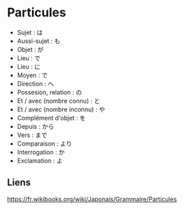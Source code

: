 # Particules

- Sujet : は
- Aussi-sujet : も
- Objet : が
- Lieu : で
- Lieu : に
- Moyen : で
- Direction : へ
- Possesion, relation : の
- Et / avec (nombre connu) : と
- Et / avec (nombre inconnu) : や
- Complément d'objet : を
- Depuis : から
- Vers : まで
- Comparaison : より
- Interrogation : か
- Exclamation : よ

## Liens

https://fr.wikibooks.org/wiki/Japonais/Grammaire/Particules
